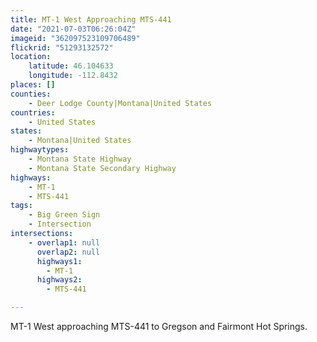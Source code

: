```yaml
---
title: MT-1 West Approaching MTS-441
date: "2021-07-03T06:26:04Z"
imageid: "362097523109706489"
flickrid: "51293132572"
location:
    latitude: 46.104633
    longitude: -112.8432
places: []
counties:
    - Deer Lodge County|Montana|United States
countries:
    - United States
states:
    - Montana|United States
highwaytypes:
    - Montana State Highway
    - Montana State Secondary Highway
highways:
    - MT-1
    - MTS-441
tags:
    - Big Green Sign
    - Intersection
intersections:
    - overlap1: null
      overlap2: null
      highways1:
        - MT-1
      highways2:
        - MTS-441

---
```

MT-1 West approaching MTS-441 to Gregson and Fairmont Hot Springs.